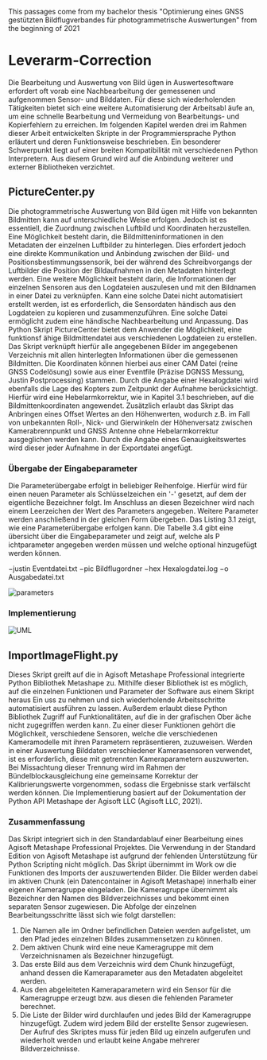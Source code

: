 This passages come from my bachelor thesis "Optimierung eines GNSS gestützten Bildflugverbandes für photogrammetrische Auswertungen" from the beginning of 2021

# Leverarm-Correction
Die Bearbeitung und Auswertung von Bild
ügen in Auswertesoftware erfordert oft vorab
eine Nachbearbeitung der gemessenen und aufgenommen Sensor- und Bilddaten. Für
diese sich wiederholenden Tätigkeiten bietet sich eine weitere Automatisierung der Arbeitsabl
äufe an, um eine schnelle Bearbeitung und Vermeidung von Bearbeitungs- und
Kopierfehlern zu erreichen. Im folgenden Kapitel werden drei im Rahmen dieser Arbeit
entwickelten Skripte in der Programmiersprache Python erläutert und deren Funktionsweise
beschrieben. Ein besonderer Schwerpunkt liegt auf einer breiten Kompatibilität mit
verschiedenen Python Interpretern. Aus diesem Grund wird auf die Anbindung weiterer
und externer Bibliotheken verzichtet.

## PictureCenter.py
Die photogrammetrische Auswertung von Bild
ügen mit Hilfe von bekannten Bildmitten
kann auf unterschiedliche Weise erfolgen. Jedoch ist es essentiell, die Zuordnung zwischen
Luftbild und Koordinaten herzustellen. Eine Möglichkeit besteht darin, die Bildmitteninformationen
in den Metadaten der einzelnen Luftbilder zu hinterlegen. Dies erfordert
jedoch eine direkte Kommunikation und Anbindung zwischen der Bild- und Positionsbestimmungssensorik, bei der während des Schreibvorgangs der Luftbilder die Position der
Bildaufnahmen in den Metadaten hinterlegt werden.
Eine weitere Möglichkeit besteht darin, die Informationen der einzelnen Sensoren aus den
Logdateien auszulesen und mit den Bildnamen in einer Datei zu verknüpfen. Kann eine solche
Datei nicht automatisiert erstellt werden, ist es erforderlich, die Sensordaten händisch
aus den Logdateien zu kopieren und zusammenzuführen. Eine solche Datei ermöglicht
zudem eine händische Nachbearbeitung und Anpassung.
Das Python Skript PictureCenter bietet dem Anwender die Möglichkeit, eine funktionsf
ähige Bildmittendatei aus verschiedenen Logdateien zu erstellen. Das Skript verknüpft
hierfür alle angegebenen Bilder im angegebenen Verzeichnis mit allen hinterlegten Informationen
über die gemessenen Bildmitten. Die Koordinaten können hierbei aus einer CAM
Datei (reine GNSS Codelösung) sowie aus einer Eventfile (Präzise DGNSS Messung, Justin
Postprocessing) stammen. Durch die Angabe einer Hexalogdatei wird ebenfalls die
Lage des Kopters zum Zeitpunkt der Aufnahme berücksichtigt. Hierfür wird eine Hebelarmkorrektur,
wie in Kapitel 3.1 beschrieben, auf die Bildmittenkoordinaten angewendet.
Zusätzlich erlaubt das Skript das Anbringen eines Offset Wertes an den Höhenwerten,
wodurch z.B. im Fall von unbekannten Roll-, Nick- und Gierwinkeln der Höhenversatz
zwischen Kamerabrennpunkt und GNSS Antenne ohne Hebelarmkorrektur ausgeglichen
werden kann. Durch die Angabe eines Genauigkeitswertes wird dieser jeder Aufnahme in
der Exportdatei angefügt.

### Übergabe der Eingabeparameter
Die Parameterübergabe erfolgt in beliebiger Reihenfolge. Hierfür wird für einen neuen
Parameter als Schlüsselzeichen ein
'-' gesetzt, auf dem der eigentliche Bezeichner folgt. Im
Anschluss an diesen Bezeichner wird nach einem Leerzeichen der Wert des Parameters
angegeben. Weitere Parameter werden anschließend in der gleichen Form übergeben. Das
Listing 3.1 zeigt, wie eine Parameterübergabe erfolgen kann.
Die Tabelle 3.4 gibt eine übersicht über die Eingabeparameter und zeigt auf, welche
als P
ichtparameter angegeben werden müssen und welche optional hinzugefügt werden
können.

−justin Eventdatei.txt −pic Bildflugordner −hex Hexalogdatei.log −o Ausgabedatei.txt

![parameters](https://user-images.githubusercontent.com/84079331/118392865-11ed7600-b63c-11eb-9200-ca44d7a578fa.PNG)

### Implementierung
![UML](https://user-images.githubusercontent.com/84079331/118392938-7c9eb180-b63c-11eb-9798-6b1be29bd364.PNG)

## ImportImageFlight.py
Dieses Skript greift auf die in Agisoft Metashape Professional integrierte Python Bibliothek
Metashape zu. Mithilfe dieser Bibliothek ist es möglich, auf die einzelnen Funktionen
und Parameter der Software aus einem Skript heraus Ein
uss zu nehmen und sich wiederholende
Arbeitsschritte automatisiert ausführen zu lassen. Außerdem erlaubt diese Python
Bibliothek Zugriff auf Funktionalitäten, auf die in der grafischen Ober
äche nicht zugegriffen
werden kann. Zu einer dieser Funktionen gehört die Möglichkeit, verschiedene Sensoren,
welche die verschiedenen Kameramodelle mit ihren Parametern repräsentieren, zuzuweisen.
Werden in einer Auswertung Bilddaten verschiedener Kamerasensoren verwendet, ist
es erforderlich, diese mit getrennten Kameraparametern auszuwerten. Bei Missachtung
dieser Trennung wird im Rahmen der Bündelblockausgleichung eine gemeinsame Korrektur
der Kalibrierungswerte vorgenommen, sodass die Ergebnisse stark verfälscht werden
können. Die Implementierung basiert auf der Dokumentation der Python API Metashape
der Agisoft LLC (Agisoft LLC, 2021).

### Zusammenfassung
Das Skript integriert sich in den Standardablauf einer Bearbeitung eines Agisoft Metashape
Professional Projektes. Die Verwendung in der Standard Edition von Agisoft Metashape
ist aufgrund der fehlenden Unterstützung für Python Scripting nicht möglich. Das Skript
übernimmt im Work
ow die Funktionen des Imports der auszuwertenden Bilder. Die Bilder
werden dabei im aktiven Chunk (ein Datencontainer in Agisoft Metashape) innerhalb
einer eigenen Kameragruppe eingeladen. Die Kameragruppe übernimmt als Bezeichner
den Namen des Bildverzeichnisses und bekommt einen separaten Sensor zugewiesen.
Die Abfolge der einzelnen Bearbeitungsschritte lässt sich wie folgt darstellen:
1. Die Namen alle im Ordner befindlichen Dateien werden aufgelistet, um den Pfad
jedes einzelnen Bildes zusammensetzen zu können.
2. Dem aktiven Chunk wird eine neue Kameragruppe mit dem Verzeichnisnamen als
Bezeichner hinzugefügt.
3. Das erste Bild aus dem Verzeichnis wird dem Chunk hinzugefügt, anhand dessen die
Kameraparameter aus den Metadaten abgeleitet werden.
4. Aus den abgeleiteten Kameraparametern wird ein Sensor für die Kameragruppe
erzeugt bzw. aus diesen die fehlenden Parameter berechnet.
5. Die Liste der Bilder wird durchlaufen und jedes Bild der Kameragruppe hinzugefügt.
Zudem wird jedem Bild der erstellte Sensor zugewiesen.
Der Aufruf des Skriptes muss für jeden Bild
ug einzeln aufgerufen und wiederholt werden
und erlaubt keine Angabe mehrerer Bildverzeichnisse.
